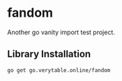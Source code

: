 # fandom

Another go vanity import test project.

## Library Installation

```
go get go.verytable.online/fandom
```
